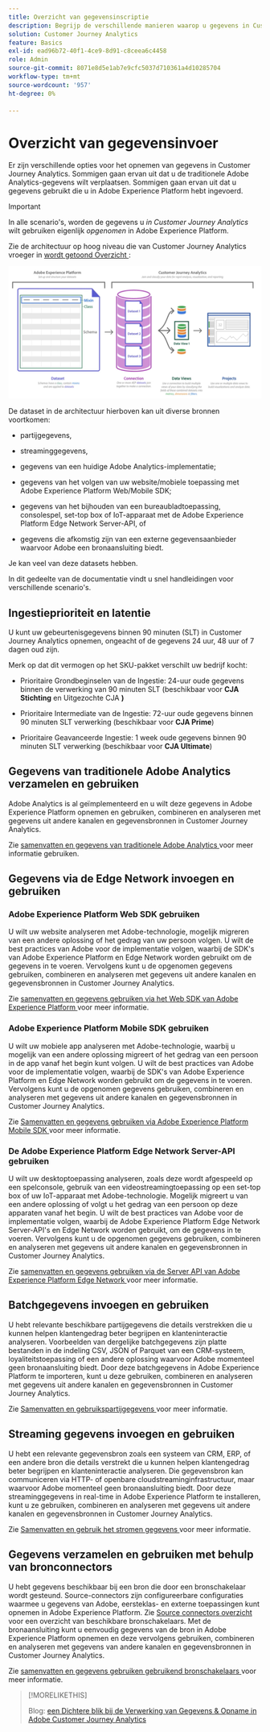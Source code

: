 ```yaml
---
title: Overzicht van gegevensinscriptie
description: Begrijp de verschillende manieren waarop u gegevens in Customer Journey Analytics kunt opnemen
solution: Customer Journey Analytics
feature: Basics
exl-id: ead96b72-40f1-4ce9-8d91-c8ceea6c4458
role: Admin
source-git-commit: 8071e8d5e1ab7e9cfc5037d710361a4d10285704
workflow-type: tm+mt
source-wordcount: '957'
ht-degree: 0%

---
```


# Overzicht van gegevensinvoer

Er zijn verschillende opties voor het opnemen van gegevens in Customer Journey Analytics. Sommigen gaan ervan uit dat u de traditionele Adobe Analytics-gegevens wilt verplaatsen. Sommigen gaan ervan uit dat u gegevens gebruikt die u in Adobe Experience Platform hebt ingevoerd.

>[!IMPORTANT]
>
>In alle scenario&#39;s, worden de gegevens u _in Customer Journey Analytics_ wilt gebruiken eigenlijk _opgenomen_ in Adobe Experience Platform.

Zie de architectuur op hoog niveau die van Customer Journey Analytics vroeger in [ wordt getoond Overzicht ](https://experienceleague.adobe.com/docs/analytics-platform/using/cja-overview/cja-overview.html?lang=nl-NL):

![ architectuur van Customer Journey Analytics die in deze sectie wordt beschreven ](./assets/cja-architecture.png)

De dataset in de architectuur hierboven kan uit diverse bronnen voortkomen:

- partijgegevens,

- streaminggegevens,

- gegevens van een huidige Adobe Analytics-implementatie;

- gegevens van het volgen van uw website/mobiele toepassing met Adobe Experience Platform Web/Mobile SDK;

- gegevens van het bijhouden van een bureaubladtoepassing, consolespel, set-top box of IoT-apparaat met de Adobe Experience Platform Edge Network Server-API, of

- gegevens die afkomstig zijn van een externe gegevensaanbieder waarvoor Adobe een bronaansluiting biedt.

Je kan veel van deze datasets hebben.

In dit gedeelte van de documentatie vindt u snel handleidingen voor verschillende scenario&#39;s.

## Ingestieprioriteit en latentie

U kunt uw gebeurtenisgegevens binnen 90 minuten (SLT) in Customer Journey Analytics opnemen, ongeacht of de gegevens 24 uur, 48 uur of 7 dagen oud zijn.

Merk op dat dit vermogen op het SKU-pakket verschilt uw bedrijf kocht:

- Prioritaire Grondbeginselen van de Ingestie: 24-uur oude gegevens binnen de verwerking van 90 minuten SLT (beschikbaar voor **CJA Stichting** en Uitgezochte CJA **)**

- Prioritaire Intermediate van de Ingestie: 72-uur oude gegevens binnen 90 minuten SLT verwerking (beschikbaar voor **CJA Prime**)

- Prioritaire Geavanceerde Ingestie: 1 week oude gegevens binnen 90 minuten SLT verwerking (beschikbaar voor **CJA Ultimate**)

## Gegevens van traditionele Adobe Analytics verzamelen en gebruiken

Adobe Analytics is al geïmplementeerd en u wilt deze gegevens in Adobe Experience Platform opnemen en gebruiken, combineren en analyseren met gegevens uit andere kanalen en gegevensbronnen in Customer Journey Analytics.

Zie [ samenvatten en gegevens van traditionele Adobe Analytics ](./analytics.md) voor meer informatie gebruiken.


## Gegevens via de Edge Network invoegen en gebruiken

### Adobe Experience Platform Web SDK gebruiken

U wilt uw website analyseren met Adobe-technologie, mogelijk migreren van een andere oplossing of het gedrag van uw persoon volgen. U wilt de best practices van Adobe voor de implementatie volgen, waarbij de SDK&#39;s van Adobe Experience Platform en Edge Network worden gebruikt om de gegevens in te voeren. Vervolgens kunt u de opgenomen gegevens gebruiken, combineren en analyseren met gegevens uit andere kanalen en gegevensbronnen in Customer Journey Analytics.

Zie [ samenvatten en gegevens gebruiken via het Web SDK van Adobe Experience Platform ](./aepwebsdk.md) voor meer informatie.

### Adobe Experience Platform Mobile SDK gebruiken

U wilt uw mobiele app analyseren met Adobe-technologie, waarbij u mogelijk van een andere oplossing migreert of het gedrag van een persoon in de app vanaf het begin kunt volgen. U wilt de best practices van Adobe voor de implementatie volgen, waarbij de SDK&#39;s van Adobe Experience Platform en Edge Network worden gebruikt om de gegevens in te voeren. Vervolgens kunt u de opgenomen gegevens gebruiken, combineren en analyseren met gegevens uit andere kanalen en gegevensbronnen in Customer Journey Analytics.

Zie [ Samenvatten en gegevens gebruiken via Adobe Experience Platform Mobile SDK ](./aepmobilesdk.md) voor meer informatie.

### De Adobe Experience Platform Edge Network Server-API gebruiken

U wilt uw desktoptoepassing analyseren, zoals deze wordt afgespeeld op een spelconsole, gebruik van een videostreamingtoepassing op een set-top box of uw IoT-apparaat met Adobe-technologie. Mogelijk migreert u van een andere oplossing of volgt u het gedrag van een persoon op deze apparaten vanaf het begin. U wilt de best practices van Adobe voor de implementatie volgen, waarbij de Adobe Experience Platform Edge Network Server-API&#39;s en Edge Network worden gebruikt, om de gegevens in te voeren. Vervolgens kunt u de opgenomen gegevens gebruiken, combineren en analyseren met gegevens uit andere kanalen en gegevensbronnen in Customer Journey Analytics.

Zie [ samenvatten en gegevens gebruiken via de Server API van Adobe Experience Platform Edge Network ](./serverapi.md) voor meer informatie.

## Batchgegevens invoegen en gebruiken

U hebt relevante beschikbare partijgegevens die details verstrekken die u kunnen helpen klantengedrag beter begrijpen en klanteninteractie analyseren. Voorbeelden van dergelijke batchgegevens zijn platte bestanden in de indeling CSV, JSON of Parquet van een CRM-systeem, loyaliteitstoepassing of een andere oplossing waarvoor Adobe momenteel geen bronaansluiting biedt. Door deze batchgegevens in Adobe Experience Platform te importeren, kunt u deze gebruiken, combineren en analyseren met gegevens uit andere kanalen en gegevensbronnen in Customer Journey Analytics.

Zie [ Samenvatten en gebruikspartijgegevens ](./batch.md) voor meer informatie.

## Streaming gegevens invoegen en gebruiken

U hebt een relevante gegevensbron zoals een systeem van CRM, ERP, of een andere bron die details verstrekt die u kunnen helpen klantengedrag beter begrijpen en klanteninteractie analyseren. Die gegevensbron kan communiceren via HTTP- of openbare cloudstreaminginfrastructuur, maar waarvoor Adobe momenteel geen bronaansluiting biedt. Door deze streaminggegevens in real-time in Adobe Experience Platform te installeren, kunt u ze gebruiken, combineren en analyseren met gegevens uit andere kanalen en gegevensbronnen in Customer Journey Analytics.

Zie [ Samenvatten en gebruik het stromen gegevens ](./streaming.md) voor meer informatie.

## Gegevens verzamelen en gebruiken met behulp van bronconnectors

U hebt gegevens beschikbaar bij een bron die door een bronschakelaar wordt gesteund. Source-connectors zijn configureerbare configuraties waarmee u gegevens van Adobe, eersteklas- en externe toepassingen kunt opnemen in Adobe Experience Platform. Zie [ Source connectors overzicht ](https://experienceleague.adobe.com/docs/experience-platform/sources/home.html?lang=nl-NL) voor een overzicht van beschikbare bronschakelaars. Met de bronaansluiting kunt u eenvoudig gegevens van de bron in Adobe Experience Platform opnemen en deze vervolgens gebruiken, combineren en analyseren met gegevens van andere kanalen en gegevensbronnen in Customer Journey Analytics.

Zie [ samenvatten en gegevens gebruiken gebruikend bronschakelaars ](./sources.md) voor meer informatie.

>[!MORELIKETHIS]
>
>Blog: [ een Dichtere blik bij de Verwerking van Gegevens &amp; Opname in Adobe Customer Journey Analytics ](https://experienceleaguecommunities.adobe.com/t5/adobe-analytics-blogs/a-closer-look-at-data-processing-amp-ingestion-in-adobe-customer/ba-p/665091)

